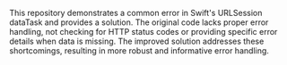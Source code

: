This repository demonstrates a common error in Swift's URLSession dataTask and provides a solution. The original code lacks proper error handling, not checking for HTTP status codes or providing specific error details when data is missing. The improved solution addresses these shortcomings, resulting in more robust and informative error handling.